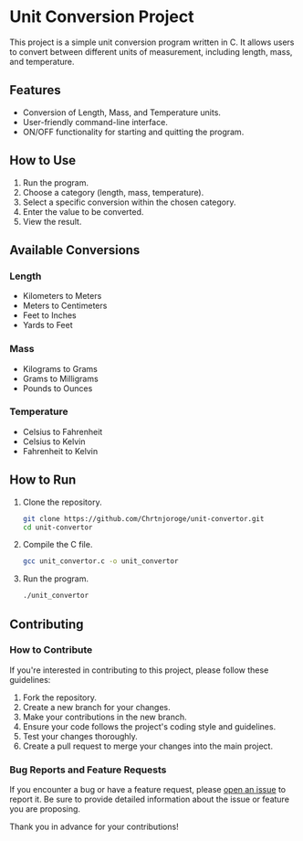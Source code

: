 # Unit Conversion Project

This project is a simple unit conversion program written in C. It allows users to convert between different units of measurement, including length, mass, and temperature.

## Features

- Conversion of Length, Mass, and Temperature units.
- User-friendly command-line interface.
- ON/OFF functionality for starting and quitting the program.

## How to Use

1. Run the program.
2. Choose a category (length, mass, temperature).
3. Select a specific conversion within the chosen category.
4. Enter the value to be converted.
5. View the result.

## Available Conversions

### Length
- Kilometers to Meters
- Meters to Centimeters
- Feet to Inches
- Yards to Feet

### Mass
- Kilograms to Grams
- Grams to Milligrams
- Pounds to Ounces

### Temperature
- Celsius to Fahrenheit
- Celsius to Kelvin
- Fahrenheit to Kelvin

## How to Run

1. Clone the repository.
   ```bash
   git clone https://github.com/Chrtnjoroge/unit-convertor.git
   cd unit-convertor
   ```

2. Compile the C file.
   ```bash
   gcc unit_convertor.c -o unit_convertor
   ```

3. Run the program.
   ```bash
   ./unit_convertor
   ```

## Contributing


### How to Contribute

If you're interested in contributing to this project, please follow these guidelines:

1. Fork the repository.
2. Create a new branch for your changes.
3. Make your contributions in the new branch.
4. Ensure your code follows the project's coding style and guidelines.
5. Test your changes thoroughly.
6. Create a pull request to merge your changes into the main project.


### Bug Reports and Feature Requests

If you encounter a bug or have a feature request, please [open an issue](https://github.com/Chrtnjoroge/unit-convertor/issues) to report it. Be sure to provide detailed information about the issue or feature you are proposing.

Thank you in advance for your contributions!


